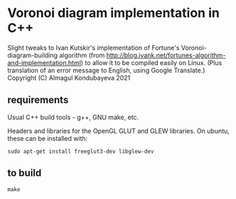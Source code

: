 
# Voronoi diagram implementation in C++

Slight tweaks to Ivan Kutskir's implementation of Fortune's Voronoi-diagram-building
algorithm (from <http://blog.ivank.net/fortunes-algorithm-and-implementation.html>)
to allow it to be compiled easily on Linux. (Plus translation of an error message
to English, using Google Translate.)
Copyright (C) Almagul Kondubayeva 2021


## requirements

Usual C++ build tools - g++, GNU make, etc.

Headers and libraries for the OpenGL GLUT and GLEW libraries.
On ubuntu, these can be installed with:

```
sudo apt-get install freeglut3-dev libglew-dev
```

## to build

```
make
```
